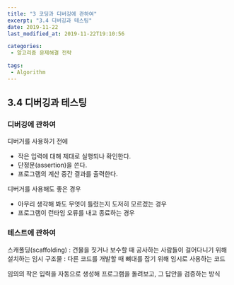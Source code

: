 ```yaml
---
title: "3 코딩과 디버깅에 관하여"
excerpt: "3.4 디버깅과 테스팅"
date: 2019-11-22
last_modified_at: 2019-11-22T19:10:56

categories:
 - 알고리즘 문제해결 전략

tags:
 - Algorithm
---
```


## 3.4 디버깅과 테스팅
### 디버깅에 관하여
디버거를 사용하기 전에
- 작은 입력에 대해 제대로 실행되나 확인한다.
- 단정문(assertion)을 쓴다.
- 프로그램의 계산 중간 결과를 출력한다.

디버거를 사용해도 좋은 경우
- 아무리 생각해 봐도 무엇이 틀렸는지 도저히 모르겠는 경우
- 프로그램이 런타임 오류를 내고 종료하는 경우

### 테스트에 관하여
스캐폴딩(scaffolding)
: 건물을 짓거나 보수할 때 공사하는 사람들이 걸어다니기 위해 설치하는 임시 구조물
: 다른 코드를 개발할 때 뼈대를 잡기 위해 임시로 사용하는 코드

임의의 작은 입력을 자동으로 생성해 프로그램을 돌려보고, 그 답안을 검증하는 방식